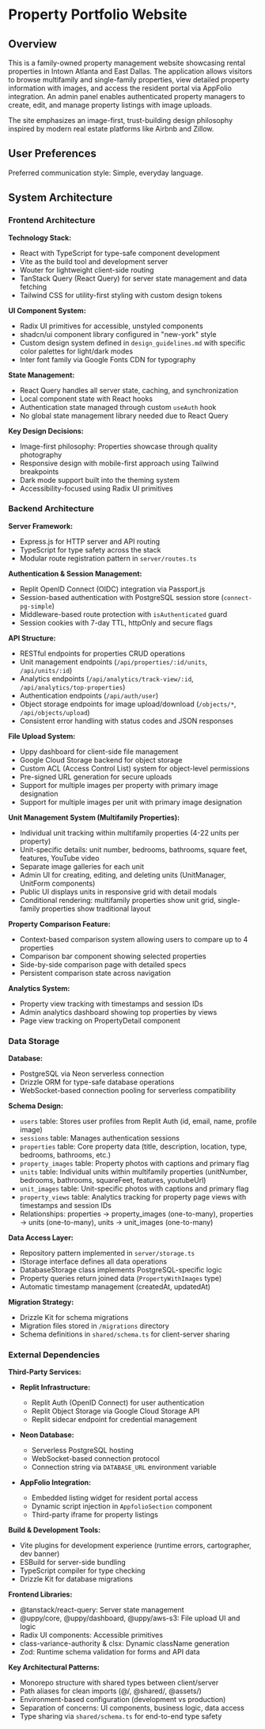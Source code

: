 # Property Portfolio Website

## Overview

This is a family-owned property management website showcasing rental properties in Intown Atlanta and East Dallas. The application allows visitors to browse multifamily and single-family properties, view detailed property information with images, and access the resident portal via AppFolio integration. An admin panel enables authenticated property managers to create, edit, and manage property listings with image uploads.

The site emphasizes an image-first, trust-building design philosophy inspired by modern real estate platforms like Airbnb and Zillow.

## User Preferences

Preferred communication style: Simple, everyday language.

## System Architecture

### Frontend Architecture

**Technology Stack:**
- React with TypeScript for type-safe component development
- Vite as the build tool and development server
- Wouter for lightweight client-side routing
- TanStack Query (React Query) for server state management and data fetching
- Tailwind CSS for utility-first styling with custom design tokens

**UI Component System:**
- Radix UI primitives for accessible, unstyled components
- shadcn/ui component library configured in "new-york" style
- Custom design system defined in `design_guidelines.md` with specific color palettes for light/dark modes
- Inter font family via Google Fonts CDN for typography

**State Management:**
- React Query handles all server state, caching, and synchronization
- Local component state with React hooks
- Authentication state managed through custom `useAuth` hook
- No global state management library needed due to React Query

**Key Design Decisions:**
- Image-first philosophy: Properties showcase through quality photography
- Responsive design with mobile-first approach using Tailwind breakpoints
- Dark mode support built into the theming system
- Accessibility-focused using Radix UI primitives

### Backend Architecture

**Server Framework:**
- Express.js for HTTP server and API routing
- TypeScript for type safety across the stack
- Modular route registration pattern in `server/routes.ts`

**Authentication & Session Management:**
- Replit OpenID Connect (OIDC) integration via Passport.js
- Session-based authentication with PostgreSQL session store (`connect-pg-simple`)
- Middleware-based route protection with `isAuthenticated` guard
- Session cookies with 7-day TTL, httpOnly and secure flags

**API Structure:**
- RESTful endpoints for properties CRUD operations
- Unit management endpoints (`/api/properties/:id/units`, `/api/units/:id`)
- Analytics endpoints (`/api/analytics/track-view/:id`, `/api/analytics/top-properties`)
- Authentication endpoints (`/api/auth/user`)
- Object storage endpoints for image upload/download (`/objects/*`, `/api/objects/upload`)
- Consistent error handling with status codes and JSON responses

**File Upload System:**
- Uppy dashboard for client-side file management
- Google Cloud Storage backend for object storage
- Custom ACL (Access Control List) system for object-level permissions
- Pre-signed URL generation for secure uploads
- Support for multiple images per property with primary image designation
- Support for multiple images per unit with primary image designation

**Unit Management System (Multifamily Properties):**
- Individual unit tracking within multifamily properties (4-22 units per property)
- Unit-specific details: unit number, bedrooms, bathrooms, square feet, features, YouTube video
- Separate image galleries for each unit
- Admin UI for creating, editing, and deleting units (UnitManager, UnitForm components)
- Public UI displays units in responsive grid with detail modals
- Conditional rendering: multifamily properties show unit grid, single-family properties show traditional layout

**Property Comparison Feature:**
- Context-based comparison system allowing users to compare up to 4 properties
- Comparison bar component showing selected properties
- Side-by-side comparison page with detailed specs
- Persistent comparison state across navigation

**Analytics System:**
- Property view tracking with timestamps and session IDs
- Admin analytics dashboard showing top properties by views
- Page view tracking on PropertyDetail component

### Data Storage

**Database:**
- PostgreSQL via Neon serverless connection
- Drizzle ORM for type-safe database operations
- WebSocket-based connection pooling for serverless compatibility

**Schema Design:**
- `users` table: Stores user profiles from Replit Auth (id, email, name, profile image)
- `sessions` table: Manages authentication sessions
- `properties` table: Core property data (title, description, location, type, bedrooms, bathrooms, etc.)
- `property_images` table: Property photos with captions and primary flag
- `units` table: Individual units within multifamily properties (unitNumber, bedrooms, bathrooms, squareFeet, features, youtubeUrl)
- `unit_images` table: Unit-specific photos with captions and primary flag
- `property_views` table: Analytics tracking for property page views with timestamps and session IDs
- Relationships: properties → property_images (one-to-many), properties → units (one-to-many), units → unit_images (one-to-many)

**Data Access Layer:**
- Repository pattern implemented in `server/storage.ts`
- IStorage interface defines all data operations
- DatabaseStorage class implements PostgreSQL-specific logic
- Property queries return joined data (`PropertyWithImages` type)
- Automatic timestamp management (createdAt, updatedAt)

**Migration Strategy:**
- Drizzle Kit for schema migrations
- Migration files stored in `/migrations` directory
- Schema definitions in `shared/schema.ts` for client-server sharing

### External Dependencies

**Third-Party Services:**
- **Replit Infrastructure:**
  - Replit Auth (OpenID Connect) for user authentication
  - Replit Object Storage via Google Cloud Storage API
  - Replit sidecar endpoint for credential management
  
- **Neon Database:**
  - Serverless PostgreSQL hosting
  - WebSocket-based connection protocol
  - Connection string via `DATABASE_URL` environment variable

- **AppFolio Integration:**
  - Embedded listing widget for resident portal access
  - Dynamic script injection in `AppfolioSection` component
  - Third-party iframe for property listings

**Build & Development Tools:**
- Vite plugins for development experience (runtime errors, cartographer, dev banner)
- ESBuild for server-side bundling
- TypeScript compiler for type checking
- Drizzle Kit for database migrations

**Frontend Libraries:**
- @tanstack/react-query: Server state management
- @uppy/core, @uppy/dashboard, @uppy/aws-s3: File upload UI and logic
- Radix UI components: Accessible primitives
- class-variance-authority & clsx: Dynamic className generation
- Zod: Runtime schema validation for forms and API data

**Key Architectural Patterns:**
- Monorepo structure with shared types between client/server
- Path aliases for clean imports (@/, @shared/, @assets/)
- Environment-based configuration (development vs production)
- Separation of concerns: UI components, business logic, data access
- Type sharing via `shared/schema.ts` for end-to-end type safety